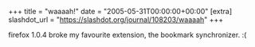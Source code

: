 +++
title = "waaaah!"
date = "2005-05-31T00:00:00+00:00"
[extra]
slashdot_url = "https://slashdot.org/journal/108203/waaaah"
+++

<p>firefox 1.0.4 broke my favourite extension, the bookmark synchronizer.<nobr> </nobr>:(</p>

